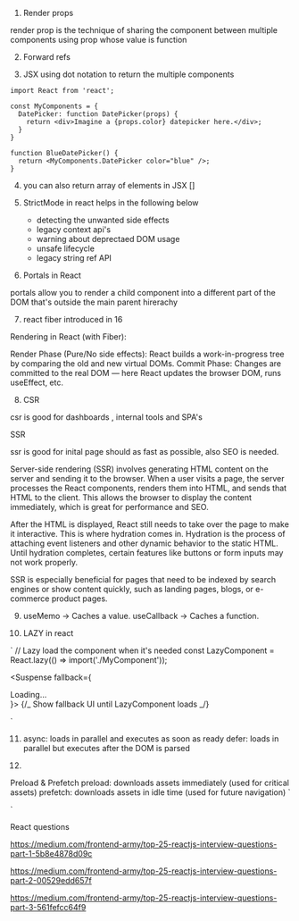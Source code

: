 1. Render props

render prop is the technique of sharing the component between multiple components using prop whose value is function

2. Forward refs

3. JSX using dot notation to return the multiple components

```
import React from 'react';

const MyComponents = {
  DatePicker: function DatePicker(props) {
    return <div>Imagine a {props.color} datepicker here.</div>;
  }
}

function BlueDatePicker() {
  return <MyComponents.DatePicker color="blue" />;
}
```

4. you can also return array of elements in JSX []

5. StrictMode in react helps in the following below

   - detecting the unwanted side effects
   - legacy context api's
   - warning about deprectaed DOM usage
   - unsafe lifecycle
   - legacy string ref API

6. Portals in React

portals allow you to render a child component into a different part of the DOM that's outside the main parent hirerachy

7. react fiber introduced in 16

Rendering in React (with Fiber):

Render Phase (Pure/No side effects): React builds a work-in-progress tree by comparing the old and new virtual DOMs.
Commit Phase: Changes are committed to the real DOM — here React updates the browser DOM, runs useEffect, etc.

8. CSR

csr is good for dashboards , internal tools and SPA's

SSR

ssr is good for inital page should as fast as possible, also SEO is needed.

Server-side rendering (SSR) involves generating HTML content on the server and sending it to the browser. When a user visits a page, the server processes the React components, renders them into HTML, and sends that HTML to the client. This allows the browser to display the content immediately, which is great for performance and SEO.

After the HTML is displayed, React still needs to take over the page to make it interactive. This is where hydration comes in. Hydration is the process of attaching event listeners and other dynamic behavior to the static HTML. Until hydration completes, certain features like buttons or form inputs may not work properly.

SSR is especially beneficial for pages that need to be indexed by search engines or show content quickly, such as landing pages, blogs, or e-commerce product pages.

9. useMemo → Caches a value.
   useCallback → Caches a function.

10. LAZY in react

`
// Lazy load the component when it's needed
const LazyComponent = React.lazy(() => import('./MyComponent'));

<Suspense fallback={<div>Loading...</div>}>
{/_ Show fallback UI until LazyComponent loads _/}
<LazyComponent />
</Suspense>

`

11. async: loads in parallel and executes as soon as ready
    defer: loads in parallel but executes after the DOM is parsed

12.

Preload & Prefetch
preload: downloads assets immediately (used for critical assets)
prefetch: downloads assets in idle time (used for future navigation)
`

<!-- Preload critical CSS early for faster rendering -->
<link rel="preload" href="main.css" as="style">

<!-- Prefetch JS for future navigation (low priority) -->
<link rel="prefetch" href="dashboard.js">

`

React questions

https://medium.com/frontend-army/top-25-reactjs-interview-questions-part-1-5b8e4878d09c

https://medium.com/frontend-army/top-25-reactjs-interview-questions-part-2-00529edd657f

https://medium.com/frontend-army/top-25-reactjs-interview-questions-part-3-561fefcc64f9

